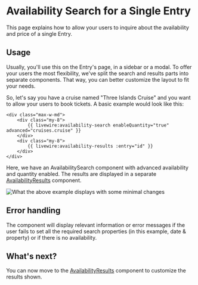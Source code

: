 # Availability Search for a Single Entry

This page explains how to allow your users to inquire about the availability and price of a single Entry.

## Usage

Usually, you'll use this on the Entry's page, in a sidebar or a modal. To offer your users the most flexibility, we've split the search and results parts into separate components. That way, you can better customize the layout to fit your needs.

So, let's say you have a cruise named "Three Islands Cruise" and you want to allow your users to book tickets. A basic example would look like this:

```antlers
<div class="max-w-md">
    <div class="my-8">
        {{ livewire:availability-search enableQuantity="true" advanced="cruises.cruise" }}
    </div>
    <div class="my-8">
        {{ livewire:availability-results :entry="id" }}
    </div>
</div>
```

Here, we have an AvailabilitySearch component with advanced availability and quantity enabled. The results are displayed in a separate [AvailabilityResults](./availability-results) component.

<Image src="./img/resrv-availability-search-single.webp" alt="What the above example displays with some minimal changes" />

## Error handling

The component will display relevant information or error messages if the user fails to set all the required search properties (in this example, date & property) or if there is no availability.

## What's next?

You can now move to the [AvailabilityResults](./availability-results) component to customize the results shown.
